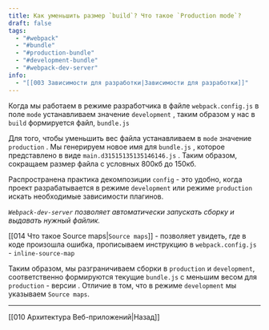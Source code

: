 ```yaml
---
title: Как уменьшить размер `build`? Что такое `Production mode`?
draft: false
tags:
  - "#webpack"
  - "#bundle"
  - "#production-bundle"
  - "#development-bundle"
  - "#webpack-dev-server"
info:
  - "[[003 Зависимости для разработки|Зависимости для разработки]]"
---
```

Когда мы работаем в режиме разработчика в файле `webpack.config.js` в поле `mode` устанавливаем значение `development` , таким образом у нас в `build` формируется файл, `bundle.js` 

Для того, чтобы уменьшить вес файла устанавливаем в `mode` значение `production` . Мы генерируем новое имя для `bundle.js` , которое представлено в виде `main.d31515135135146146.js` .
Таким образом, сокращаем размер файла с условных 800кб до 150кб.

Распространена практика декомпозиции `config` - это удобно, когда проект разрабатывается в режиме `development` или режиме `production` искать необходимые зависимости плагинов.

*`Webpack-dev-server` позволяет автоматически запускать сборку и выдавать нужный файлик.*

[[014 Что такое Source maps|`Source maps`]] - позволяет увидеть, где в коде произошла ошибка, прописываем инструкцию в `webpack.config.js` - `inline-source-map`

Таким образом, мы разграничиваем сборки в `production` и `development`, соответственно формируются текущие `bundle.js` с меньшим весом для `production` - версии . Отличие в том, что в режиме `development` мы указываем `Source maps`.

___

[[010 Архитектура Веб-приложений|Назад]]